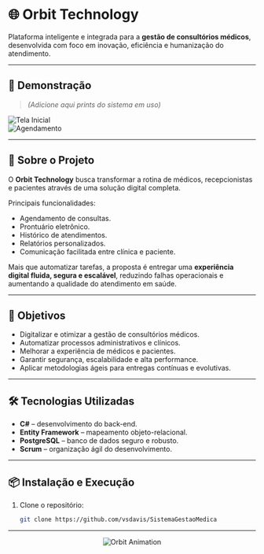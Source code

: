 # 🌐 Orbit Technology

Plataforma inteligente e integrada para a **gestão de consultórios médicos**, desenvolvida com foco em inovação, eficiência e humanização do atendimento.

---

## 📸 Demonstração
> *(Adicione aqui prints do sistema em uso)*  

![Tela Inicial](./images/tela-inicial.png)  
![Agendamento](./images/agendamento.png)  

---

## 🚀 Sobre o Projeto
O **Orbit Technology** busca transformar a rotina de médicos, recepcionistas e pacientes através de uma solução digital completa.  

Principais funcionalidades:  
- Agendamento de consultas.  
- Prontuário eletrônico.  
- Histórico de atendimentos.  
- Relatórios personalizados.  
- Comunicação facilitada entre clínica e paciente.  

Mais que automatizar tarefas, a proposta é entregar uma **experiência digital fluida, segura e escalável**, reduzindo falhas operacionais e aumentando a qualidade do atendimento em saúde.

---

## 🎯 Objetivos
- Digitalizar e otimizar a gestão de consultórios médicos.  
- Automatizar processos administrativos e clínicos.  
- Melhorar a experiência de médicos e pacientes.  
- Garantir segurança, escalabilidade e alta performance.  
- Aplicar metodologias ágeis para entregas contínuas e evolutivas.  

---

## 🛠️ Tecnologias Utilizadas
- **C#** – desenvolvimento do back-end.  
- **Entity Framework** – mapeamento objeto-relacional.  
- **PostgreSQL** – banco de dados seguro e robusto.  
- **Scrum** – organização ágil do desenvolvimento.  

---

## 📦 Instalação e Execução

1. Clone o repositório:
   ```bash
   git clone https://github.com/vsdavis/SistemaGestaoMedica

---

<p align="center">
  <img src="https://readme-typing-svg.herokuapp.com?font=Orbitron&size=25&duration=4000&color=00BFFF&center=true&vCenter=true&width=600&lines=Obrigado+por+visitar+o+Orbit+Technology!;Inovação+e+tecnologia+na+gestão+médica;Feito+com+❤+pela+Equipe+Orbit" alt="Orbit Animation">
</p>

